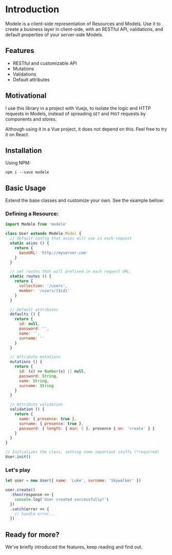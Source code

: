 # Introduction

Modele is a client-side representation of Resources and Models.
Use it to create a business layer in client-side, with an RESTful API, validations, and default properties of your server-side Models.

## Features

- RESTful and customizable API
- Mutations
- Validations
- Default attributes

## Motivational

I use this library in a project with Vuejs, to isolate the logic and HTTP requests in Models, instead of spreading `GET` and `POST` requests by components and stores.

Although using it in a Vue project, it does not depend on this. Feel free to try it on React.

## Installation

Using NPM:

```shell
npm i --save modele
```

## Basic Usage

Extend the base classes and customize your own. See the example bellow:

### Defining a Resource:

```javascript
import Modele from 'modele'

class User extends Modele.Model {
  // default config that axios will use in each request
  static axios () {
    return {
      baseURL: 'http://myserver.com'
    }
  }

  // set routes that will prefixed in each request URL
  static routes () {
    return {
      collection: '/users',
      member: '/users/{$id}'
    }
  }

  // Default attributes
  defaults () {
    return {
      id: null,
      password: '',
      name: '',
      surname: ''
    }
  }

  // Attribute mutations
  mutations () {
    return {
      id: (x) => Number(x) || null,
      password: String,
      name: String,
      surname: String
    }
  }

  // Attribute validation
  validation () {
    return {
      name: { presence: true },
      surname: { presence: true },
      password: { length: { min: 5 }, presence { on: 'create' } }
    }
  }
}

// Initializes the class, setting some important stuffs (*required)
User.init()
```

### Let's play

```javascript
let user = new User({ name: 'Luke', surname: 'Skywalker' })

user.create()
  .then(response => {
    console.log('User created successfully!')
  })
  .catch(error => {
    // handle error...
  })
```

## Ready for more?

We've briefly introduced the features, keep reading and find out.